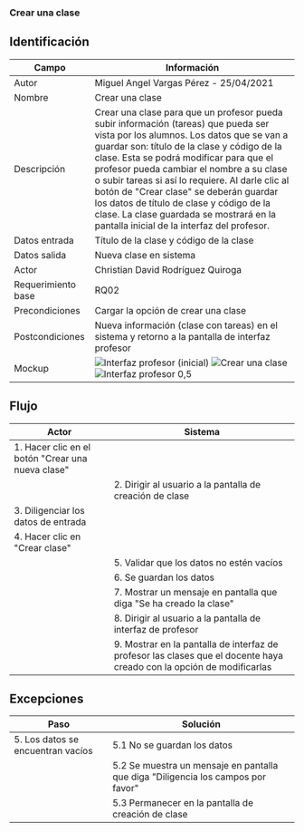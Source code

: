 ### Crear una clase
## Identificación 

| Campo | Información |
|-------|-------|
| Autor | Miguel Angel Vargas Pérez - 25/04/2021 |
| Nombre | Crear una clase |
| Descripción | Crear una clase para que un profesor pueda subir información (tareas) que pueda ser vista por los alumnos. Los datos que se van a guardar son:  título de la clase y código de la clase. Esta se podrá modificar para que el profesor pueda cambiar el nombre a su clase o subir tareas si así lo requiere. Al darle clic al botón de "Crear clase" se deberán guardar los datos de título de clase y código de la clase. La clase guardada se mostrará en la pantalla inicial de la interfaz del profesor. |
| Datos entrada | Título de la clase y código de la clase |
| Datos salida | Nueva clase en sistema |
| Actor | Christian David Rodríguez Quiroga |
| Requerimiento base | RQ02 |
| Precondiciones | Cargar la opción de crear una clase |
| Postcondiciones | Nueva información (clase con tareas) en el sistema y retorno a la pantalla de interfaz profesor |
| Mockup | ![Interfaz profesor (inicial)](https://user-images.githubusercontent.com/79241017/117558193-c2f28000-b040-11eb-9119-654624707ba9.png) ![Crear una clase](https://user-images.githubusercontent.com/79241017/116014181-a7778600-a5f9-11eb-8e54-63bace5d1b23.png) ![Interfaz profesor 0,5](https://user-images.githubusercontent.com/79241017/117558685-0b13a180-b045-11eb-8a05-27cdcab0575d.png) |

## Flujo
| Actor | Sistema |
|-------|-------|
| 1. Hacer clic en el botón "Crear una nueva clase"  |  |
|  | 2. Dirigir al usuario a la pantalla de creación de clase |
| 3. Diligenciar los datos de entrada |  |
| 4. Hacer clic en "Crear clase"  |  |
|  | 5. Validar que los datos no estén vacíos |
|  | 6. Se guardan los datos |
|  | 7. Mostrar un mensaje en pantalla que diga "Se ha creado la clase" |
|  | 8. Dirigir al usuario a la pantalla de interfaz de profesor |
|  | 9. Mostrar en la pantalla de interfaz de profesor las clases que el docente haya creado con la opción de modificarlas |


## Excepciones
| Paso | Solución |
|-------|-------|
| 5. Los datos se encuentran vacíos | 5.1 No se guardan los datos |
|  | 5.2 Se muestra un mensaje en pantalla que diga "Diligencia los campos por favor" |
|  | 5.3 Permanecer en la pantalla de creación de clase |
